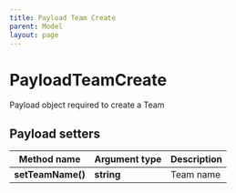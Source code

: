 ```yaml
---
title: Payload Team Create
parent: Model
layout: page
---
```


# PayloadTeamCreate

Payload object required to create a Team

## Payload setters

Method name | Argument type | Description
------------ | ------------- | -------------
**setTeamName()** | **string** | Team name

